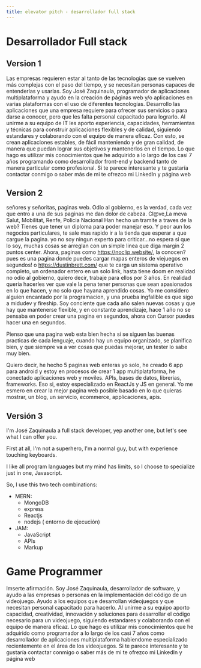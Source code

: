 ```yaml
---
title: elevator pitch - desarrollador full stack
---
```


# Desarrollador Full stack 
## Version 1 
Las empresas requieren estar al tanto de las tecnologías que se vuelven más complejas  con el paso del tiempo, y se necesitan personas capaces de entenderlas y usarlas. Soy José Zaquinaula, programador de aplicaciones multiplataforma y ayudo en la creación de páginas web y/o aplicaciones en varias plataformas con el uso de diferentes tecnologías. Desarrollo las aplicaciones que una empresa requiere para ofrecer sus servicios o para darse a conocer, pero que les falta personal capacitado para lograrlo. Al unirme a su equipo de IT les aporto experiencia, capacidades, herramientas y técnicas para construir aplicaciones flexibles y de calidad, siguiendo estandares y colaborando con el equipo de manera eficaz.
Con esto, se crean aplicaciones estables, de fácil manteniendo y de gran calidad, de manera que puedan lograr sus objetivos y mantenerlos en el tiempo. Lo que hago es utilizar mis conocimientos que he adquirido a lo largo de los casi 7 años programando como desarrollador front-end y backend tanto de manera particular como profesional.
Si te parece interesante y te gustaría contactar conmigo o saber más de mi te ofrezco mi LinkedIn y página web 

## Version 2
señores y señoritas, paginas web.
Odio al gobierno, es la verdad, cada vez que entro a una de sus paginas me dan dolor de cabeza.
Cl@ve,La meva Salut, Mobilitat, Renfe, Policia Nacional 
Han hecho un tramite a traves de la web? Tienes que tener un diploma para poder manejar eso.
Y peor aun los negocios particulares, te sale mas rapido ir a la tienda que esperar a que cargue la pagina.
yo no soy ningun experto para criticar...no espera si que lo soy, muchas cosas se arreglan con un simple linea que diga margin 2 puntos center.
Ahora, paginas como https://noclip.website/, la conocen? pues es una pagina donde puedes cargar mapas enteros de viejuegos en segundos!
o https://dustinbrett.com/ que te carga un sistema operativo completo, un ordenador entero en un solo link, hasta tiene doom 
en realidad no odio al gobierno, quiero decir, trabaje para ellos por 3 años. 
En realidad queria hacerles ver que vale la pena tener personas que sean apasionados en lo que hacen, y no solo que hayana aprendido cosas. 
Yo me considero alguien encantado por la programacion, y una prueba ingfalible es que sigo a midudev y fireship.
Soy conciente que cada año salen nuevas cosas y que hay que mantenerse flexible, y en constante aprendizaje, hace 1 año no se pensaba en poder crear una pagina en segundos, ahora con Cursor puedes hacer una en segundos.

Pienso que una pagina web esta bien hecha si se siguen las buenas practicas de cada lenguaje, cuando hay un equipo organizado, se planifica bien, y que siempre va a ver cosas que puedas mejorar, un tester lo sabe muy bien.

Quiero decir, he hecho 5 paginas web enteras yo solo, he creado 6 app para android y estoy en procesos de crear 1 app multiplataforma, he conectado aplicaciones web y moviles. APIs, bases de datos, librerias, frameworks.
Eso si, estoy especializado en ReactJs y JS en general. 
Yo me esmero en crear la mejor pagina web posible basado en lo que quieras mostrar, un blog, un servicio, ecommerce, applicaciones, apis.


## Versión 3
I'm José Zaquinaula a full stack developer, yep another one, but let's see what I can offer you.

First at all, I'm not a superhero, I'm a normal guy, but with experience touching keyboards.

I like all program languages but my mind has limits, so I choose to specialize just in one, Javascript.

So, I use this two tech combinations:

- MERN:
   - MongoDB
   - express
   - Reactjs
   - nodejs ( entorno de ejecución)
- JAM:
  - JavaScript
  - APIs
  - Markup

# Game Programmer 
Imserte afirmación. 
Soy José Zaquinaula, desarrollador de software, y ayudo a las empresas o personas en la implementación del código de un videojuego. Ayudo a los equipos que desarrollan videojuegos y que necesitan  personal capacitado para hacerlo. Al unirme a su equipo aporto capacidad, creatividad, innovación y soluciones para desarrollar el código necesario para un videojuego, siguiendo estandares y colaborando con el equipo de manera eficaz.
Lo que hago es utilizar mis conocimientos que he adquirido como programador a lo largo de los casi 7 años como desarrollador de aplicaciones multiplataforma habiendome especializado recientemente en el área de los videojuegos.
Si te parece interesante y te gustaría contactar conmigo o saber más de mi te ofrezco mi LinkedIn y página web